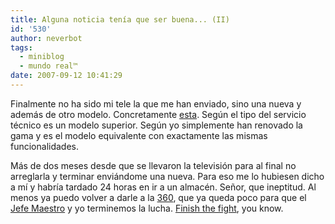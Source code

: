 ```yaml
---
title: Alguna noticia tenía que ser buena... (II)
id: '530'
author: neverbot
tags:
  - miniblog
  - mundo real™
date: 2007-09-12 10:41:29
---
```


Finalmente no ha sido mi tele la que me han enviado, sino una nueva y además de otro modelo. Concretamente [esta](http://www.panasonic.es/fichamod.asp?codegam=78&coderang=23&codeprd=47&codemod=2753&codeagr=313). Según el tipo del servicio técnico es un modelo superior. Según yo simplemente han renovado la gama y es el modelo equivalente con exactamente las mismas funcionalidades.

Más de dos meses desde que se llevaron la televisión para al final no arreglarla y terminar enviándome una nueva. Para eso me lo hubiesen dicho a mí y habría tardado 24 horas en ir a un almacén. Señor, que ineptitud. Al menos ya puedo volver a darle a la [360](/mi-%c2%bfnuevo-juguete-xbox-360/), que ya queda poco para que el [Jefe Maestro](http://en.wikipedia.org/wiki/Master_Chief_(Halo)) y yo terminemos la lucha. [Finish the fight](http://en.wikipedia.org/wiki/Halo_3), you know.